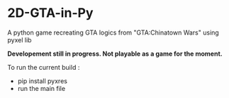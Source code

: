 # 2D-GTA-in-Py
A python game recreating GTA logics from "GTA:Chinatown Wars" using pyxel lib

**Developement still in progress. Not playable as a game for the moment.**

To run the current build :

- pip install pyxres 
- run the main file




